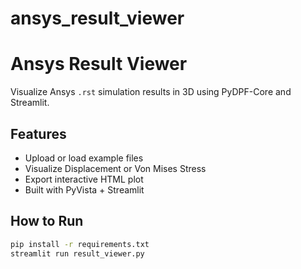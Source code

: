 # ansys_result_viewer

# Ansys Result Viewer

Visualize Ansys `.rst` simulation results in 3D using PyDPF-Core and Streamlit.

## Features
- Upload or load example files
- Visualize Displacement or Von Mises Stress
- Export interactive HTML plot
- Built with PyVista + Streamlit

## How to Run

```bash
pip install -r requirements.txt
streamlit run result_viewer.py